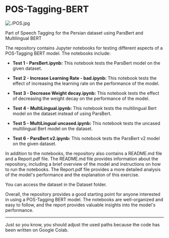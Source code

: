

# POS-Tagging-BERT

![./POS.jpg]()

Part of Speech Tagging for the Persian dataset using ParsBert and Multilingual BERT 

The repository contains Jupyter notebooks for testing different aspects of a POS-Tagging BERT model. The notebooks include:

* **Test 1 - ParsBert.ipynb:** This notebook tests the ParsBert model on the given dataset.

* **Test 2 - Increase Learning Rate - bad.ipynb:** This notebook tests the effect of increasing the learning rate on the performance of the model.

* **Test 3 - Decrease Weight decay.ipynb:** This notebook tests the effect of decreasing the weight decay on the performance of the model.

* **Test 4 - MultiLingual.ipynb:** This notebook tests the multilingual Bert model on the dataset instead of using ParsBert.

* **Test 5 - MultiLingual uncased.ipynb:** This notebook tests the uncased multilingual Bert model on the dataset.

* **Test 6 - ParsBert v2.ipynb:** This notebook tests the ParsBert v2 model on the given dataset.

In addition to the notebooks, the repository also contains a README.md file and a Report.pdf file. The README.md file provides information about the repository, including a brief overview of the model and instructions on how to run the notebooks. The Report.pdf file provides a more detailed analysis of the model's performance and the explanation of this exercise.

You can access the dataset in the Dataset folder.

Overall, the repository provides a good starting point for anyone interested in using a POS-Tagging BERT model. The notebooks are well-organized and easy to follow, and the report provides valuable insights into the model's performance.




------------------
Just so you know, you should adjust the used paths because the code has been written on Google Colab.
